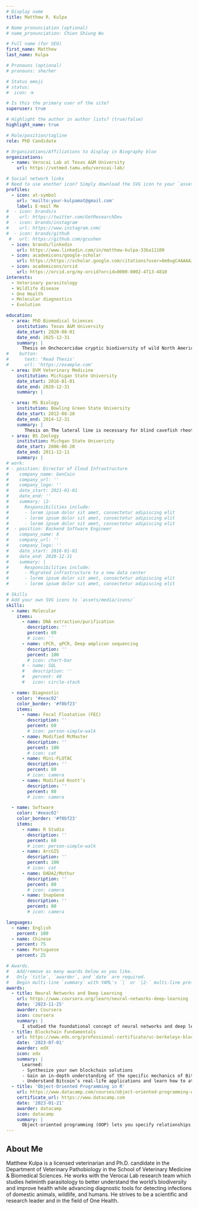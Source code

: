```yaml
---
# Display name
title: Matthew R. Kulpa

# Name pronunciation (optional)
# name_pronunciation: Chien Shiung Wu

# Full name (for SEO)
first_name: Matthew
last_name: Kulpa

# Pronouns (optional)
# pronouns: she/her

# Status emoji
# status:
#  icon: ☕️

# Is this the primary user of the site?
superuser: true

# Highlight the author in author lists? (true/false)
highlight_name: true

# Role/position/tagline
role: PhD Candidate

# Organizations/Affiliations to display in Biography blox
organizations:
  - name: Verocai Lab at Texas A&M University
    url: https://vetmed.tamu.edu/verocai-lab/

# Social network links
# Need to use another icon? Simply download the SVG icon to your `assets/media/icons/` folder.
profiles:
  - icon: at-symbol
    url: 'mailto:your-kulpamat@gmail.com'
    label: E-mail Me
#  - icon: brands/x
#    url: https://twitter.com/GetResearchDev
#  - icon: brands/instagram
#    url: https://www.instagram.com/
#  - icon: brands/github
 #   url: https://github.com/gcushen
  - icon: brands/linkedin
    url: https://www.linkedin.com/in/matthew-kulpa-33ba11100
  - icon: academicons/google-scholar
    url: https://https://scholar.google.com/citations?user=0e0ugC4AAAAJ&hl=en
  - icon: academicons/orcid
    url: https://orcid.org/my-orcid?orcid=0000-0002-4713-4810
interests:
  - Veterinary parasitology
  - Wildlife disease
  - One Health
  - Molecular diagnostics
  - Evolution

education:
  - area: PhD Biomedical Sciences
    institution: Texas A&M University
    date_start: 2020-08-01
    date_end: 2025-12-31
    summary: |
      Thesis on Onchocercidae cryptic biodiversity of wild North American ungulates and developing novel molecular approaches
#    button:
#      text: 'Read Thesis'
#      url: 'https://example.com'
  - area: DVM Veterinary Medicine
    institution: Michigan State University
    date_start: 2016-01-01
    date_end: 2020-12-31
    summary: |

  - area: MS Biology
    institution: Bowling Green State University
    date_start: 2012-08-20
    date_end: 2014-12-31
    summary: |
       Thesis on The lateral line is necessary for blind cavefish rheotaxis in non-uniform flow
  - area: BS Zoology
    institution: Michgan State Univeristy
    date_start: 2006-08-20
    date_end: 2011-12-11
    summary: |
# work:
# - position: Director of Cloud Infrastructure
#    company_name: GenCoin
#    company_url: ''
#    company_logo: ''
#    date_start: 2021-01-01
#    date_end: ''
#    summary: |2-
#      Responsibilities include:
#      - lorem ipsum dolor sit amet, consectetur adipiscing elit
#      - lorem ipsum dolor sit amet, consectetur adipiscing elit
#      - lorem ipsum dolor sit amet, consectetur adipiscing elit
#  - position: Backend Software Engineer
#    company_name: X
#    company_url: ''
#    company_logo: ''
#    date_start: 2016-01-01
#    date_end: 2020-12-31
#    summary: |
#      Responsibilities include:
#      - Migrated infrastructure to a new data center
#      - lorem ipsum dolor sit amet, consectetur adipiscing elit
#      - lorem ipsum dolor sit amet, consectetur adipiscing elit

# Skills
# Add your own SVG icons to `assets/media/icons/`
skills:
  - name: Molecular
    items:
      - name: DNA extraction/purification
        description: ''
        percent: 80
        # icon: ''
      - name: cPCR, qPCR, Deep amplicon sequencing
        description: ''
        percent: 100
        # icon: chart-bar
      # - name: SQL
      #   description: ''
      #   percent: 40
      #   icon: circle-stack

  - name: Diagnostic 
    color: '#eeac02'
    color_border: '#f0bf23'
    items:
      - name: Fecal Floatation (FEC)
        description: ''
        percent: 60
        # icon: person-simple-walk
      - name: Modified McMaster
        description: ''
        percent: 100
        # icon: cat
      - name: Mini-FLOTAC
        description: ''
        percent: 80
        # icon: camera
      - name: Modified Knott’s
        description: ''
        percent: 80
        # icon: camera

  - name: Software
    color: '#eeac02'
    color_border: '#f0bf23'
    items:
      - name: R Studio
        description: ''
        percent: 60
        # icon: person-simple-walk
      - name: ArcGIS
        description: ''
        percent: 100
        # icon: cat
      - name: DADA2/Mothur
        description: ''
        percent: 80
        # icon: camera
      - name: SnapGene
        description: ''
        percent: 80
        # icon: camera

languages:
  - name: English
    percent: 100
  - name: Chinese
    percent: 75
  - name: Portuguese
    percent: 25

# Awards.
#   Add/remove as many awards below as you like.
#   Only `title`, `awarder`, and `date` are required.
#   Begin multi-line `summary` with YAML's `|` or `|2-` multi-line prefix and indent 2 spaces below.
awards:
  - title: Neural Networks and Deep Learning
    url: https://www.coursera.org/learn/neural-networks-deep-learning
    date: '2023-11-25'
    awarder: Coursera
    icon: coursera
    summary: |
      I studied the foundational concept of neural networks and deep learning. By the end, I was familiar with the significant technological trends driving the rise of deep learning; build, train, and apply fully connected deep neural networks; implement efficient (vectorized) neural networks; identify key parameters in a neural network’s architecture; and apply deep learning to your own applications.
  - title: Blockchain Fundamentals
    url: https://www.edx.org/professional-certificate/uc-berkeleyx-blockchain-fundamentals
    date: '2023-07-01'
    awarder: edX
    icon: edx
    summary: |
      Learned:
      - Synthesize your own blockchain solutions
      - Gain an in-depth understanding of the specific mechanics of Bitcoin
      - Understand Bitcoin’s real-life applications and learn how to attack and destroy Bitcoin, Ethereum, smart contracts and Dapps, and alternatives to Bitcoin’s Proof-of-Work consensus algorithm
  - title: 'Object-Oriented Programming in R'
    url: https://www.datacamp.com/courses/object-oriented-programming-with-s3-and-r6-in-r
    certificate_url: https://www.datacamp.com
    date: '2023-01-21'
    awarder: datacamp
    icon: datacamp
    summary: |
      Object-oriented programming (OOP) lets you specify relationships between functions and the objects that they can act on, helping you manage complexity in your code. This is an intermediate level course, providing an introduction to OOP, using the S3 and R6 systems. S3 is a great day-to-day R programming tool that simplifies some of the functions that you write. R6 is especially useful for industry-specific analyses, working with web APIs, and building GUIs.
---
```


## About Me

Matthew Kulpa is a licensed veterinarian and Ph.D. candidate in the Department of Veterinary Pathobiology in the School of Veterinary Medicine & Biomedical Sciences. He works with the  Verocai Lab research team which studies helminth parasitology to better understand the world’s biodiversity and improve health while advancing
diagnostic tools for detecting infections of domestic animals, wildlife, and humans. He strives to be a scientific and research leader and in the field of One Health.
